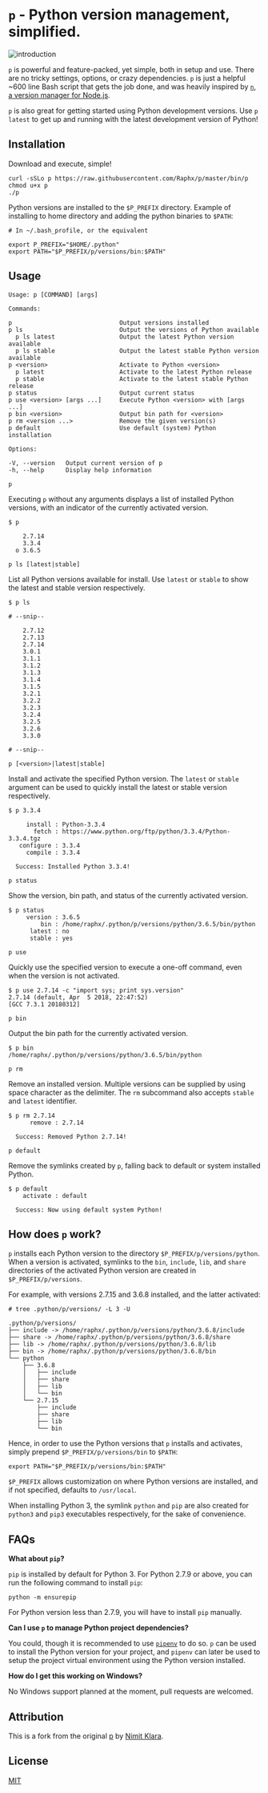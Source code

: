 # `p` - Python version management, simplified.

![introduction](https://user-images.githubusercontent.com/8281591/51531617-ed709d00-1e78-11e9-9da1-d897adc54a03.png)

`p` is powerful and feature-packed, yet simple, both in setup and use. There are no tricky settings, options, or crazy dependencies. `p` is just a helpful ~600 line Bash script that gets the job done, and was heavily inspired by [`n`, a version manager for Node.js](https://github.com/tj/n).

`p` is also great for getting started using Python development versions. Use `p latest` to get up and running with the latest development version of Python!

## Installation

Download and execute, simple!

```
curl -sSLo p https://raw.githubusercontent.com/Raphx/p/master/bin/p
chmod u+x p
./p
```

Python versions are installed to the `$P_PREFIX` directory. Example of installing to home directory and adding the python binaries to `$PATH`:

```
# In ~/.bash_profile, or the equivalent

export P_PREFIX="$HOME/.python"
export PATH="$P_PREFIX/p/versions/bin:$PATH"
```

## Usage

```
Usage: p [COMMAND] [args]

Commands:

p                              Output versions installed
p ls                           Output the versions of Python available
  p ls latest                  Output the latest Python version available
  p ls stable                  Output the latest stable Python version available
p <version>                    Activate to Python <version>
  p latest                     Activate to the latest Python release
  p stable                     Activate to the latest stable Python release
p status                       Output current status
p use <version> [args ...]     Execute Python <version> with [args ...]
p bin <version>                Output bin path for <version>
p rm <version ...>             Remove the given version(s)
p default                      Use default (system) Python installation

Options:

-V, --version   Output current version of p
-h, --help      Display help information
```

`p`

Executing `p` without any arguments displays a list of installed Python versions, with an indicator of the currently activated version.

```
$ p

    2.7.14
    3.3.4
  ο 3.6.5
```

`p ls [latest|stable]`

List all Python versions available for install. Use `latest` or `stable` to show the latest and stable version respectively.

```
$ p ls

# --snip--

    2.7.12
    2.7.13
    2.7.14
    3.0.1
    3.1.1
    3.1.2
    3.1.3
    3.1.4
    3.1.5
    3.2.1
    3.2.2
    3.2.3
    3.2.4
    3.2.5
    3.2.6
    3.3.0

# --snip--
```

`p [<version>|latest|stable]`

Install and activate the specified Python version. The `latest` or `stable` argument can be used to quickly install the latest or stable version respectively.

```
$ p 3.3.4

     install : Python-3.3.4
       fetch : https://www.python.org/ftp/python/3.3.4/Python-3.3.4.tgz
   configure : 3.3.4
     compile : 3.3.4

  Success: Installed Python 3.3.4!
```

`p status`

Show the version, bin path, and status of the currently activated version.

```
$ p status
     version : 3.6.5
         bin : /home/raphx/.python/p/versions/python/3.6.5/bin/python
      latest : no
      stable : yes
```

`p use`

Quickly use the specified version to execute a one-off command, even when the version is not activated.

```
$ p use 2.7.14 -c "import sys; print sys.version"
2.7.14 (default, Apr  5 2018, 22:47:52)
[GCC 7.3.1 20180312]
```

`p bin`

Output the bin path for the currently activated version.

```
$ p bin
/home/raphx/.python/p/versions/python/3.6.5/bin/python
```

`p rm`

Remove an installed version. Multiple versions can be supplied by using space character as the delimiter. The `rm` subcommand also accepts `stable` and `latest` identifier.

```
$ p rm 2.7.14
      remove : 2.7.14

  Success: Removed Python 2.7.14!
```

`p default`

Remove the symlinks created by `p`, falling back to default or system installed Python.

```
$ p default
    activate : default

  Success: Now using default system Python!
```

## How does `p` work?

`p` installs each Python version to the directory `$P_PREFIX/p/versions/python`. When a version is activated, symlinks to the `bin`, `include`, `lib`, and `share` directories of the activated Python version are created in `$P_PREFIX/p/versions`.

For example, with versions 2.7.15 and 3.6.8 installed, and the latter activated:

```
# tree .python/p/versions/ -L 3 -U

.python/p/versions/
├── include -> /home/raphx/.python/p/versions/python/3.6.8/include
├── share -> /home/raphx/.python/p/versions/python/3.6.8/share
├── lib -> /home/raphx/.python/p/versions/python/3.6.8/lib
├── bin -> /home/raphx/.python/p/versions/python/3.6.8/bin
└── python
    ├── 3.6.8
    │   ├── include
    │   ├── share
    │   ├── lib
    │   └── bin
    └── 2.7.15
        ├── include
        ├── share
        ├── lib
        └── bin
```

Hence, in order to use the Python versions that `p` installs and activates, simply prepend `$P_PREFIX/p/versions/bin` to `$PATH`:

```
export PATH="$P_PREFIX/p/versions/bin:$PATH"
```

`$P_PREFIX` allows customization on where Python versions are installed, and if not specified, defaults to `/usr/local`.

When installing Python 3, the symlink `python` and `pip` are also created for `python3` and `pip3` executables respectively, for the sake of convenience.

## FAQs

**What about `pip`?**

`pip` is installed by default for Python 3. For Python 2.7.9 or above, you can run the following command to install `pip`:

```
python -m ensurepip
```

For Python version less than 2.7.9, you will have to install `pip` manually.

**Can I use `p` to manage Python project dependencies?**

You could, though it is recommended to use [`pipenv`](https://pipenv.readthedocs.io/en/latest/) to do so. `p` can be used to install the Python version for your project, and `pipenv` can later be used to setup the project virtual environment using the Python version installed.

**How do I get this working on Windows?**

No Windows support planned at the moment, pull requests are welcomed.

## Attribution

This is a fork from the original [p](https://github.com/qw3rtman/p) by [Nimit Klara](https://github.com/qw3rtman).

## License

[MIT](LICENSE)
